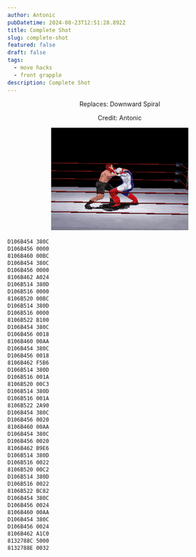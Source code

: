 ```yaml
---
author: Antonic
pubDatetime: 2024-08-23T12:51:28.892Z
title: Complete Shot
slug: complete-shot
featured: false
draft: false
tags:
  - move hacks
  - front grapple
description: Complete Shot
---
```

<center>
Replaces: Downward Spiral <p>
Credit: Antonic

![Big Ending](/src/assets/images/gifs/complete-shot.gif)
</center>

```text
D106B454 380C
D106B456 0000
8106B460 00BC
D106B454 380C
D106B456 0000
8106B462 A024
D106B514 380D
D106B516 0000
8106B520 00BC
D106B514 380D
D106B516 0000
8106B522 B100
D106B454 380C
D106B456 0018
8106B460 00AA
D106B454 380C
D106B456 0018
8106B462 F5B6
D106B514 380D
D106B516 001A
8106B520 00C3
D106B514 380D
D106B516 001A
8106B522 2A90
D106B454 380C
D106B456 0020
8106B460 00AA
D106B454 380C
D106B456 0020
8106B462 B9E6
D106B514 380D
D106B516 0022
8106B520 00C2
D106B514 380D
D106B516 0022
8106B522 BC82
D106B454 380C
D106B456 0024
8106B460 00AA
D106B454 380C
D106B456 0024
8106B462 A1C0
8132788C 5000
8132788E 0032
```
